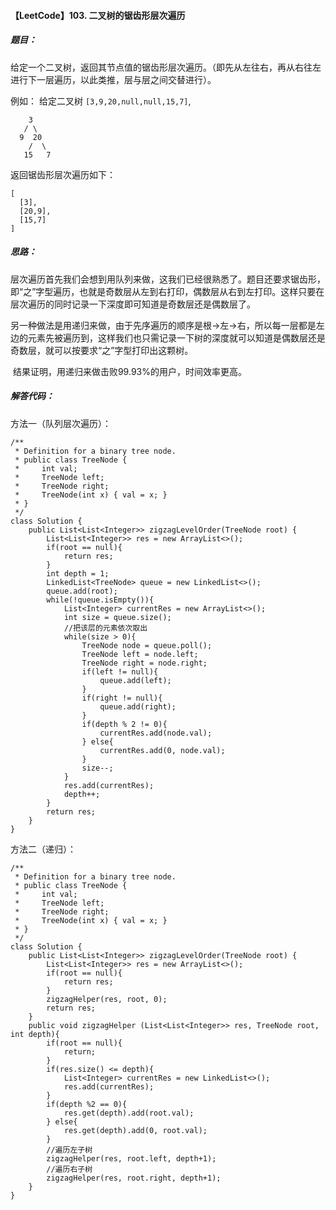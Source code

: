 #### 【LeetCode】103. 二叉树的锯齿形层次遍历

##### 题目：

给定一个二叉树，返回其节点值的锯齿形层次遍历。（即先从左往右，再从右往左进行下一层遍历，以此类推，层与层之间交替进行）。

例如：
给定二叉树 `[3,9,20,null,null,15,7]`,

```
    3
   / \
  9  20
    /  \
   15   7
```

返回锯齿形层次遍历如下：

```
[
  [3],
  [20,9],
  [15,7]
]
```

##### 思路：

​        层次遍历首先我们会想到用队列来做，这我们已经很熟悉了。题目还要求锯齿形，即“之”字型遍历，也就是奇数层从左到右打印，偶数层从右到左打印。这样只要在层次遍历的同时记录一下深度即可知道是奇数层还是偶数层了。

​        另一种做法是用递归来做，由于先序遍历的顺序是根->左->右，所以每一层都是左边的元素先被遍历到，这样我们也只需记录一下树的深度就可以知道是偶数层还是奇数层，就可以按要求“之”字型打印出这颗树。

​        结果证明，用递归来做击败99.93%的用户，时间效率更高。

##### 解答代码：

方法一（队列层次遍历）：

```
/**
 * Definition for a binary tree node.
 * public class TreeNode {
 *     int val;
 *     TreeNode left;
 *     TreeNode right;
 *     TreeNode(int x) { val = x; }
 * }
 */
class Solution {
    public List<List<Integer>> zigzagLevelOrder(TreeNode root) {
        List<List<Integer>> res = new ArrayList<>();
        if(root == null){
            return res;
        }
        int depth = 1;
        LinkedList<TreeNode> queue = new LinkedList<>();
        queue.add(root);
        while(!queue.isEmpty()){
            List<Integer> currentRes = new ArrayList<>();        
            int size = queue.size();
            //把该层的元素依次取出
            while(size > 0){
                TreeNode node = queue.poll();
                TreeNode left = node.left;
                TreeNode right = node.right;
                if(left != null){
                    queue.add(left);
                }
                if(right != null){
                    queue.add(right);
                }
                if(depth % 2 != 0){
                    currentRes.add(node.val);
                } else{
                    currentRes.add(0, node.val);
                }
                size--;
            }
            res.add(currentRes);
            depth++;
        }
        return res;
    }
}
```

方法二（递归）：

```
/**
 * Definition for a binary tree node.
 * public class TreeNode {
 *     int val;
 *     TreeNode left;
 *     TreeNode right;
 *     TreeNode(int x) { val = x; }
 * }
 */
class Solution {
    public List<List<Integer>> zigzagLevelOrder(TreeNode root) {
        List<List<Integer>> res = new ArrayList<>();
        if(root == null){
            return res;
        }
        zigzagHelper(res, root, 0);
        return res;
    }
    public void zigzagHelper (List<List<Integer>> res, TreeNode root, int depth){
        if(root == null){
            return;
        }
        if(res.size() <= depth){
            List<Integer> currentRes = new LinkedList<>();
            res.add(currentRes);
        }
        if(depth %2 == 0){
            res.get(depth).add(root.val);
        } else{
            res.get(depth).add(0, root.val);
        }
        //遍历左子树
        zigzagHelper(res, root.left, depth+1);
        //遍历右子树
        zigzagHelper(res, root.right, depth+1);
    }
}
```

